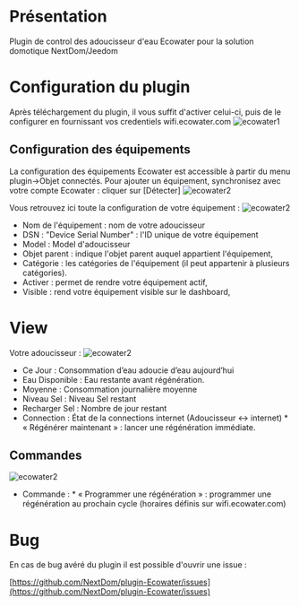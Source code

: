 Présentation
===
Plugin de control des adoucisseur d'eau Ecowater pour la solution domotique NextDom/Jeedom


Configuration du plugin
===
Après téléchargement du plugin, il vous suffit d'activer celui-ci, puis de le configurer en fournissant vos credentiels wifi.ecowater.com
![ecowater1](../images/Config1.png)

## Configuration des équipements

La configuration des équipements Ecowater est accessible à partir du menu plugin->Objet connectés. 
Pour ajouter un équipement, synchronisez avec votre compte Ecowater : cliquer sur  [Détecter] 
![ecowater2](../images/Detecter.png)

Vous retrouvez ici toute la configuration de votre équipement :
![ecowater2](../images/1stEcowater.png)

* Nom de l'équipement : nom de votre adoucisseur
* DSN  : "Device Serial Number" : l'ID unique de votre équipement
* Model  : Model d'adoucisseur
* Objet parent : indique l'objet parent auquel appartient l'équipement,
* Catégorie : les catégories de l'équipement (il peut appartenir à plusieurs catégories).
* Activer : permet de rendre votre équipement actif,
* Visible : rend votre équipement visible sur le dashboard,


View
===
Votre adoucisseur :
![ecowater2](../images/view1.png)

* Ce Jour : Consommation d’eau adoucie d’eau aujourd’hui
* Eau Disponible : Eau restante avant régénération.
* Moyenne : Consommation journalière moyenne
* Niveau Sel : Niveau Sel restant
* Recharger Sel : Nombre de jour restant 
* Connection : État de la connections internet (Adoucisseur <-> internet)
          * « Régénérer maintenant » : lancer une régénération immédiate.


## Commandes 
![ecowater2](../images/view2.png)

* Commande : 
          * « Programmer une régénération » :  programmer une régénération au prochain cycle (horaires définis sur wifi.ecowater.com)


Bug
===
En cas de bug avéré du plugin il est possible d'ouvrir une issue :

[https://github.com/NextDom/plugin-Ecowater/issues](https://github.com/NextDom/plugin-Ecowater/issues)
